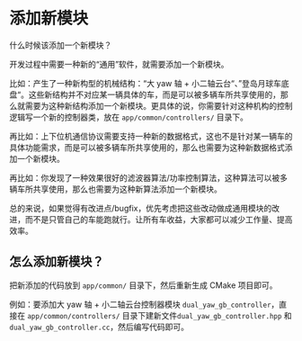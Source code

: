 # 添加新模块

什么时候该添加一个新模块？

开发过程中需要一种新的“通用”软件，就需要添加一个新模块。

比如：产生了一种新构型的机械结构：“大 yaw 轴 + 小二轴云台“、”登岛月球车底盘“。这些新结构并不对应某一辆具体的车，而是可以被多辆车所共享使用的，那么就需要为这种新结构添加一个新模块。更具体的说，你需要针对这种机构的控制逻辑写一个新的控制器类，放在 `app/common/controllers/` 目录下。

再比如：上下位机通信协议需要支持一种新的数据格式，这也不是针对某一辆车的具体功能需求，而是可以被多辆车所共享使用的，那么也需要为这种新数据格式添加一个新模块。

再比如：你发现了一种效果很好的滤波器算法/功率控制算法，这种算法可以被多辆车所共享使用，那么也需要为这种新算法添加一个新模块。

总的来说，如果觉得有改进点/bugfix，优先考虑把这些改动做成通用模块的改进，而不是只管自己的车能跑就行。让所有车收益，大家都可以减少工作量、提高效率。

## 怎么添加新模块？

把新添加的代码放到 `app/common/` 目录下，然后重新生成 CMake 项目即可。

例如：要添加大 yaw 轴 + 小二轴云台控制器模块 `dual_yaw_gb_controller`，直接在 `app/common/controllers/` 目录下建新文件`dual_yaw_gb_controller.hpp` 和 `dual_yaw_gb_controller.cc`，然后编写代码即可。
